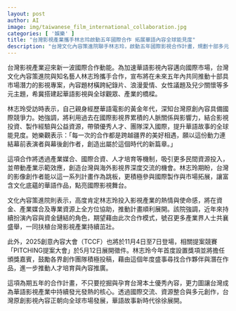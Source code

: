 ```yaml
---
layout: post
author: AI
image: img/taiwanese_film_international_collaboration.jpg
categories: [ '娛樂' ]
title: "台灣影視產業攜手林志玲啟動五年國際合作 拓展華語內容全球能見度"
description: "台灣文化內容策進院聯手林志玲，啟動五年國際影視合作計畫，規劃十部多元題材專案，涵蓋紀錄片、愛情、女性及兒少議題，藉由產業媒合、國際資源與人才培育，深化台灣與海外影視交流。林志玲將利用其國際人脈與影響力，帶領原創團隊進入全球市場，提升華語故事全球能見度。2025年創意內容大會將設獎鼓勵原創團隊，推動台灣影視產業持續成長，華語內容邁向新時代。"
---
```

台灣影視產業迎來新一波國際合作動能。為加速華語影視內容邁向國際市場，台灣文化內容策進院與知名藝人林志玲攜手合作，宣布將在未來五年內共同推動十部具市場潛力的影視專案，內容題材橫跨紀錄片、浪漫愛情、女性議題及兒少關懷等多元主題，希冀搭建起華語影視與全球觀眾、產業的橋樑。

林志玲受訪時表示，自己親身經歷華語電影的黃金年代，深知台灣原創內容具備國際競爭力。她強調，將利用過去在國際影視界累積的人脈關係與影響力，結合影視投資、製作經驗與公益資源，帶領優秀人才、團隊深入國際，提升華語故事的全球能見度。她樂觀表示：「每一次的合作都是跨越疆界的美好相遇，願以這份動力連結幕前表演者與幕後創作者，創造出屬於這個時代的新篇章。」

這項合作將透過產業媒合、國際合資、人才培育等機制，吸引更多民間資源投入，並帶動產業示範效應，創造台灣與海外影視界深度交流的機會。林志玲期盼，台灣的影像創作者能以這一系列計畫作為跳板，更積極參與國際製作與市場拓展，讓富含文化底蘊的華語作品，點亮國際影視舞台。

文化內容策進院則表示，高度肯定林志玲投入影視產業的熱情與使命感，將在資金、產業媒合及專業資源上全方位協助，推動計畫順利展開。該院強調，近年來持續扮演內容與資金鏈結的角色，期望藉由此次合作模式，號召更多產業界人士共襄盛舉，一同扶植台灣影視產業持續茁壯。

此外，2025創意內容大會（TCCF）也將於11月4日至7日登場，相關提案競賽「PITCHING提案大會」於5月12日展開徵件。林志玲今年首度設置獎項並將擔任頒獎嘉賓，鼓勵各界創作團隊積極投稿，藉由這個年度盛事尋找合作夥伴與潛在作品，進一步推動人才培育與內容推廣。

這項為期五年的合作計畫，不只要挖掘與孕育台灣本土優秀內容，更力圖讓台灣成為華語影視產業中持續發光發熱的核心。透過國際交流、資源整合與多元創作，台灣原創影視內容正朝向全球市場發展，華語故事新時代徐徐展開。

